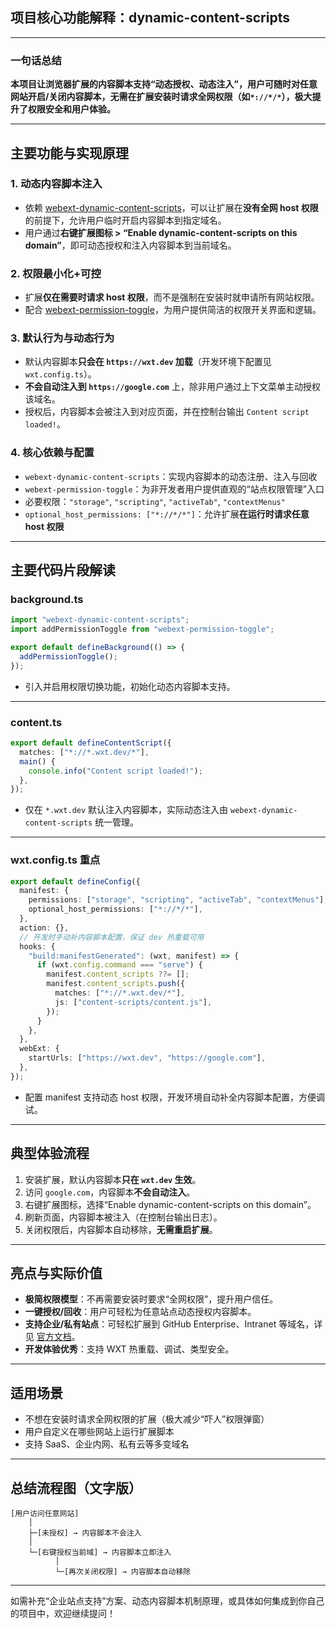 ## 项目核心功能解释：dynamic-content-scripts

---

### 一句话总结

**本项目让浏览器扩展的内容脚本支持“动态授权、动态注入”，用户可随时对任意网站开启/关闭内容脚本，无需在扩展安装时请求全网权限（如`*://*/*`），极大提升了权限安全和用户体验。**

---

## 主要功能与实现原理

### 1. 动态内容脚本注入

- 依赖 [webext-dynamic-content-scripts](https://github.com/fregante/webext-dynamic-content-scripts)，可以让扩展在**没有全网 host 权限**的前提下，允许用户临时开启内容脚本到指定域名。
- 用户通过**右键扩展图标 > “Enable dynamic-content-scripts on this domain”**，即可动态授权和注入内容脚本到当前域名。

### 2. 权限最小化+可控

- 扩展**仅在需要时请求 host 权限**，而不是强制在安装时就申请所有网站权限。
- 配合 [webext-permission-toggle](https://github.com/fregante/webext-permission-toggle)，为用户提供简洁的权限开关界面和逻辑。

### 3. 默认行为与动态行为

- 默认内容脚本**只会在 `https://wxt.dev` 加载**（开发环境下配置见 `wxt.config.ts`）。
- **不会自动注入到 `https://google.com`** 上，除非用户通过上下文菜单主动授权该域名。
- 授权后，内容脚本会被注入到对应页面，并在控制台输出 `Content script loaded!`。

### 4. 核心依赖与配置

- `webext-dynamic-content-scripts`：实现内容脚本的动态注册、注入与回收
- `webext-permission-toggle`：为非开发者用户提供直观的“站点权限管理”入口
- 必要权限：`"storage"`, `"scripting"`, `"activeTab"`, `"contextMenus"`
- `optional_host_permissions: ["*://*/*"]`：允许扩展**在运行时请求任意 host 权限**

---

## 主要代码片段解读

### background.ts

```typescript
import "webext-dynamic-content-scripts";
import addPermissionToggle from "webext-permission-toggle";

export default defineBackground(() => {
  addPermissionToggle();
});
```

- 引入并启用权限切换功能，初始化动态内容脚本支持。

---

### content.ts

```typescript
export default defineContentScript({
  matches: ["*://*.wxt.dev/*"],
  main() {
    console.info("Content script loaded!");
  },
});
```

- 仅在 `*.wxt.dev` 默认注入内容脚本，实际动态注入由 `webext-dynamic-content-scripts` 统一管理。

---

### wxt.config.ts 重点

```typescript
export default defineConfig({
  manifest: {
    permissions: ["storage", "scripting", "activeTab", "contextMenus"],
    optional_host_permissions: ["*://*/*"],
  },
  action: {},
  // 开发时手动补内容脚本配置，保证 dev 热重载可用
  hooks: {
    "build:manifestGenerated": (wxt, manifest) => {
      if (wxt.config.command === "serve") {
        manifest.content_scripts ??= [];
        manifest.content_scripts.push({
          matches: ["*://*.wxt.dev/*"],
          js: ["content-scripts/content.js"],
        });
      }
    },
  },
  webExt: {
    startUrls: ["https://wxt.dev", "https://google.com"],
  },
});
```

- 配置 manifest 支持动态 host 权限，开发环境自动补全内容脚本配置，方便调试。

---

## 典型体验流程

1. 安装扩展，默认内容脚本**只在 `wxt.dev` 生效**。
2. 访问 `google.com`，内容脚本**不会自动注入**。
3. 右键扩展图标，选择“Enable dynamic-content-scripts on this domain”。
4. 刷新页面，内容脚本被注入（在控制台输出日志）。
5. 关闭权限后，内容脚本自动移除，**无需重启扩展**。

---

## 亮点与实际价值

- **极简权限模型**：不再需要安装时要求“全网权限”，提升用户信任。
- **一键授权/回收**：用户可轻松为任意站点动态授权内容脚本。
- **支持企业/私有站点**：可轻松扩展到 GitHub Enterprise、Intranet 等域名，详见 [官方文档](https://github.com/fregante/webext-dynamic-content-scripts/blob/main/how-to-add-github-enterprise-support-to-web-extensions.md)。
- **开发体验优秀**：支持 WXT 热重载、调试、类型安全。

---

## 适用场景

- 不想在安装时请求全网权限的扩展（极大减少“吓人”权限弹窗）
- 用户自定义在哪些网站上运行扩展脚本
- 支持 SaaS、企业内网、私有云等多变域名

---

## 总结流程图（文字版）

```
[用户访问任意网站]
    │
    ├─[未授权] → 内容脚本不会注入
    │
    └─[右键授权当前域] → 内容脚本立即注入
          │
          └─[再次关闭权限] → 内容脚本自动移除
```

---

如需补充“企业站点支持”方案、动态内容脚本机制原理，或具体如何集成到你自己的项目中，欢迎继续提问！

